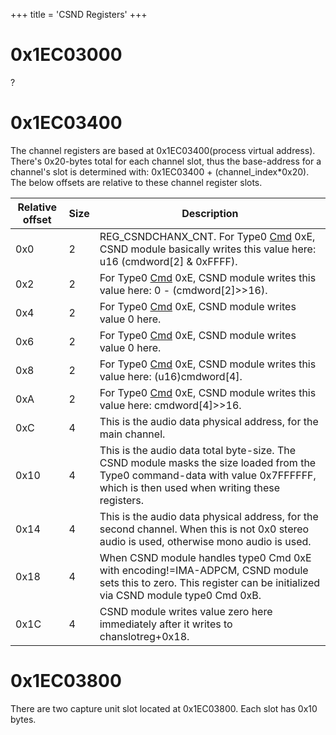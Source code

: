 +++
title = 'CSND Registers'
+++

# 0x1EC03000

?

# 0x1EC03400

The channel registers are based at 0x1EC03400(process virtual address).
There's 0x20-bytes total for each channel slot, thus the base-address
for a channel's slot is determined with: 0x1EC03400 +
(channel_index\*0x20). The below offsets are relative to these channel
register slots.

| Relative offset | Size | Description                                                                                                                                                                      |
|-----------------|------|----------------------------------------------------------------------------------------------------------------------------------------------------------------------------------|
| 0x0             | 2    | REG_CSNDCHANX_CNT. For Type0 [Cmd](CSND_Shared_Memory "wikilink") 0xE, CSND module basically writes this value here: u16 (cmdword\[2\] & 0xFFFF).                                |
| 0x2             | 2    | For Type0 [Cmd](CSND_Shared_Memory "wikilink") 0xE, CSND module writes this value here: 0 - (cmdword\[2\]\>\>16).                                                                |
| 0x4             | 2    | For Type0 [Cmd](CSND_Shared_Memory "wikilink") 0xE, CSND module writes value 0 here.                                                                                             |
| 0x6             | 2    | For Type0 [Cmd](CSND_Shared_Memory "wikilink") 0xE, CSND module writes value 0 here.                                                                                             |
| 0x8             | 2    | For Type0 [Cmd](CSND_Shared_Memory "wikilink") 0xE, CSND module writes this value here: (u16)cmdword\[4\].                                                                       |
| 0xA             | 2    | For Type0 [Cmd](CSND_Shared_Memory "wikilink") 0xE, CSND module writes this value here: cmdword\[4\]\>\>16.                                                                      |
| 0xC             | 4    | This is the audio data physical address, for the main channel.                                                                                                                   |
| 0x10            | 4    | This is the audio data total byte-size. The CSND module masks the size loaded from the Type0 command-data with value 0x7FFFFFF, which is then used when writing these registers. |
| 0x14            | 4    | This is the audio data physical address, for the second channel. When this is not 0x0 stereo audio is used, otherwise mono audio is used.                                        |
| 0x18            | 4    | When CSND module handles type0 Cmd 0xE with encoding!=IMA-ADPCM, CSND module sets this to zero. This register can be initialized via CSND module type0 Cmd 0xB.                  |
| 0x1C            | 4    | CSND module writes value zero here immediately after it writes to chanslotreg+0x18.                                                                                              |

# 0x1EC03800

There are two capture unit slot located at 0x1EC03800. Each slot has
0x10 bytes.

